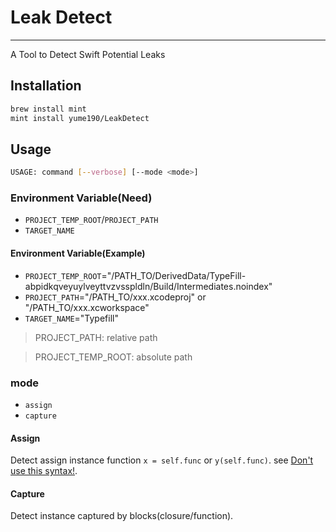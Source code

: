 # Leak Detect

---

A Tool to Detect Swift Potential Leaks

## Installation

``` bash
brew install mint
mint install yume190/LeakDetect
```

## Usage

``` bash
USAGE: command [--verbose] [--mode <mode>]
```

### Environment Variable(Need)

 * `PROJECT_TEMP_ROOT`/`PROJECT_PATH`
 * `TARGET_NAME`

#### Environment Variable(Example)

 * `PROJECT_TEMP_ROOT`="/PATH_TO/DerivedData/TypeFill-abpidkqveyuylveyttvzvsspldln/Build/Intermediates.noindex"
 * `PROJECT_PATH`="/PATH_TO/xxx.xcodeproj" or "/PATH_TO/xxx.xcworkspace"
 * `TARGET_NAME`="Typefill"

> PROJECT_PATH: relative path

> PROJECT_TEMP_ROOT: absolute path

### mode

 * `assign`
 * `capture`

#### Assign

Detect assign instance function `x = self.func` or `y(self.func)`.
see [Don't use this syntax!](https://www.youtube.com/watch?v=mzsz_Tit1HA).

#### Capture

Detect instance captured by blocks(closure/function).

